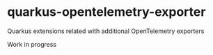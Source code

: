 # quarkus-opentelemetry-exporter
Quarkus extensions related with additional OpenTelemetry exporters 


Work in progress
